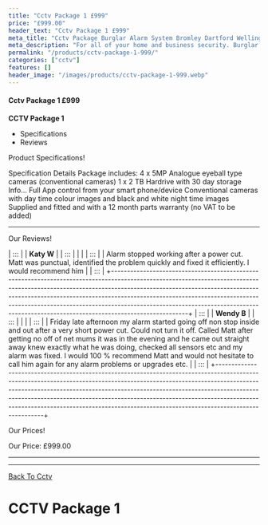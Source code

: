 ```yaml
---
title: "Cctv Package 1 £999"
price: "£999.00"
header_text: "Cctv Package 1 £999"
meta_title: "Cctv Package Burglar Alarm System Bromley Dartford Welling"
meta_description: "For all of your home and business security. Burglar Alarm Servicing, Burglar Alarm Installation, Alarm Battery and CCTV. Call 020 8302 4065"
permalink: "/products/cctv-package-1-999/"
categories: ["cctv"]
features: []
header_image: "/images/products/cctv-package-1-999.webp"
---
```


#### Cctv Package 1 £999

**CCTV Package 1**

-   Specifications
-   Reviews

Product Specifications!

  Specification        Details
  Package includes:    4 x 5MP Analogue eyeball type cameras (conventional cameras)
                       1 x 2 TB Hardrive with 30 day storage
  Info\...             Full App control from your smart phone/device
                       Conventional cameras with day time colour images and black and white night time images
                       Supplied and fitted and with a 12 month parts warranty (no VAT to be added)
  -------------------- ----------------------------------------------------------------------------------------

Our Reviews!

| :::                                                                                                                                                                                                                                                                                                                                                                                                         |
| **Katy W**                                                                                                                                                                                                                                                                                                                                                                                                                   |
| :::                                                                                                                                                                                                                                                                                                                                                                                                                          |
|                                                                                                                                                                                                                                                                                                                                                                                                                              |
| :::                                                                                                                                                                                                                                                                                                                                                                                         |
| Alarm stopped working after a power cut. Matt was punctual, identified the problem quickly and fixed it efficiently. I would recommend him                                                                                                                                                                                                                                                                                   |
| :::                                                                                                                                                                                                                                                                                                                                                                                                                          |
+------------------------------------------------------------------------------------------------------------------------------------------------------------------------------------------------------------------------------------------------------------------------------------------------------------------------------------------------------------------------------------------------------------------------------+
| :::                                                                                                                                                                                                                                                                                                                                                                                                         |
| **Wendy B**                                                                                                                                                                                                                                                                                                                                                                                                                  |
| :::                                                                                                                                                                                                                                                                                                                                                                                                                          |
|                                                                                                                                                                                                                                                                                                                                                                                                                              |
| :::                                                                                                                                                                                                                                                                                                                                                                                         |
| Friday late afternoon my alarm started going off non stop inside and out after a very short power cut. Could not turn it off. Called Matt after getting no off of net mums it was in the evening and he came out straight away knew exactly what he was doing, checked all sensors etc and my alarm was fixed. I would 100 % recommend Matt and would not hesitate to call him again for any alarm problems or upgrades etc. |
| :::                                                                                                                                                                                                                                                                                                                                                                                                                          |
+------------------------------------------------------------------------------------------------------------------------------------------------------------------------------------------------------------------------------------------------------------------------------------------------------------------------------------------------------------------------------------------------------------------------------+

Our Prices!

  Our Price:   £999.00
  ------------ ---------

------------------------------------------------------------------------

[ Back To Cctv](/categories/cctv.php)

# CCTV Package 1